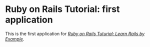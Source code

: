 # Ruby on Rails Tutorial: first application

This is the first application for [*Ruby on Rails Tuturial: Learn Rails by Example*](http://michaelhartl.com/).
